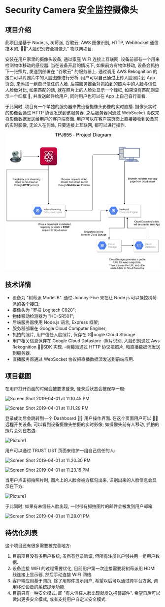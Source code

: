 # Security Camera 安全监控摄像头

## 项目介绍

此项目是基于 Node.js, 树莓派, 谷歌云, AWS 图像识别, HTTP, WebSocket 通信技术的, "人脸识别安全摄像头" 物联网项目.

安装在用户家里的摄像头设备, 通过家庭 WIFI 连接上互联网. 设备前部有一个用来检测物体移动的感应器. 当在设备开启的情况下, 如果前方有物体移动, 设备会抓拍下一张照片, 发送到部署在 "谷歌云" 的服务器上. 通过调用 AWS Rekognition 的接口可以对照片中的人脸图像进行分析. 用户可以自己通过上传人脸照片到 App 页面, 来添加一组自己信任的人脸. 后端服务器会对抓拍到的照片中的人脸与信任人脸做对比, 如果匹配的话, 就在照片上的人脸处显示一个绿框, 如果没有匹配则显示一个红框 , 并发送邮件给用户, 同时用户也可以在 App 上自己自行查看.

于此同时, 项目有一个单独的服务器来做设备摄像头影像的实时直播. 摄像头实时的影像会通过 HTTP 协议发送到该服务器. 之后服务器同通过 WebSocket 协议来将影像数据发送给用户的客户端页面. 用户可以在客户端页面上直接接收到设备前的实时影像, 无论人在何处, 只要连接上互联网, 都可以进行操作.

![](https://github.com/Garrik-Liu/secure_camera/raw/master/project_diagram.png)

## 技术详情

- 设备为 "树莓派 Model B". 通过 Johnny-Five 来在让 Node.js 可以操控树莓派的各个接口;
- 摄像头为 "罗技 Logitech C920";
- 物体移动检测器为 "HC-SR501";
- 后端服务器使用 Node.js 语言, Express 框架;
- 服务器部署在 Google Cloud Computer Enginer;
- 抓拍的照片, 用户信任人脸照片, 保存在 Google Cloud Storage
- 用户相关信息保存在 Google Cloud Datastore -照片识别, 人脸识别通过 Aws Rekognition SDK 实现. -树莓派通过 HTTP 协议把照片, 和直播数据流发送到服务器.
- 直播服务器通过 WebSocket 协议把直播数据流发送到前端应用.

## 项目截图

在用户打开页面的时候会被要求登录, 登录后状态会被保存一周:

![Screen Shot 2019-04-01 at 11.10.45 PM](https://i.loli.net/2019/04/01/5ca22a57057d6.png)

![Screen Shot 2019-04-01 at 11.11.29 PM](https://i.loli.net/2019/04/01/5ca22a7c5de18.png)

登录成功后会跳转到一个 Dashboard  用户操作界面. 在这个页面用户可以  远程开关设备; 可以看到设备摄像头拍摄的实时影像; 如摄像头前有人移动, 抓拍的照片会列在右边:

![Picture1](https://i.loli.net/2019/04/01/5ca22b36e81ca.png)

用户可以通过 TRUST LIST 页面来维护一组自己信任的人:

![Screen Shot 2019-04-01 at 11.20.30 PM](https://i.loli.net/2019/04/01/5ca22c8b84b31.png)

![Screen Shot 2019-04-01 at 11.23.15 PM](https://i.loli.net/2019/04/01/5ca22cfb75369.png)

当用户点击抓拍照片时, 图片上的人脸会被方框勾出来, 识别出来的人脸信息会显示在下方:

![Picture1](https://i.loli.net/2019/04/01/5ca22db57b40c.png)

于此同时, 如果有未信任人脸出现, 一封带有抓拍图片的邮件会被发到用户邮箱:

![Screen Shot 2019-04-01 at 11.28.01 PM](https://i.loli.net/2019/04/01/5ca22e49062f0.png)

## 待优化列表

这个项目还有很多需要被完善地方:

1. 目前项目没有多用户系统, 虽然有登录验证, 但所有注册账户够共用一组用户数据.
2. 设备连接 WIFI 的过程需要优化, 目前用户第一次连接需要将树莓派用 HDMI 线连接上显示器, 然后手动连接 WIFI 网络.
3. 客户端应用基于网页, 除了用邮件提示用户, 希望以后可以通过跨平台方案, 调用移动设备的系统提示功能.
4. 目前只有一种安全模式, 即 "有未信任人脸出现就发送报警邮件". 希望日后可以做出更多安全模式, 或者支持用户自定义安全模式.
